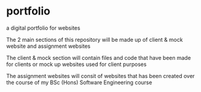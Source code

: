 # portfolio
a digital portfolio for websites

The 2 main sections of this repository will be made up of client & mock website and assignment websites

The client & mock section will contain files and code that have been made for clients or mock up websites used for client purposes

The assignment websites will consit of websites that has been created over the course of my BSc (Hons) Software Engineering course
